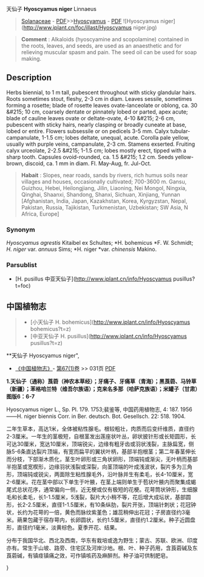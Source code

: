 天仙子 **Hyoscyamus niger** Linnaeus

> [Solanaceae](http://www.iplant.cn/info/Solanaceae?t=foc) - [PDF](http://www.iplant.cn/foc/pdf/Solanaceae.pdf)>>[Hyoscyamus](http://www.iplant.cn/info/Hyoscyamus?t=foc) - [PDF](http://www.iplant.cn/foc/pdf/Hyoscyamus.pdf)
![Hyoscyamus niger](http://www.iplant.cn/foc/illast/Hyoscyamus niger.jpg)

> **Comment** : 
> Alkaloids (hyoscyamine and scopolamine) contained in the roots, leaves, and seeds, are used as an anaesthetic and for relieving muscular spasm and pain. The seed oil can be used for soap making.

## Description

Herbs biennial, to 1 m tall, pubescent throughout with sticky glandular hairs. Roots sometimes stout, fleshy, 2-3 cm in diam. Leaves sessile, sometimes forming a rosette; blade of rosette leaves ovate-lanceolate or oblong, ca. 30 &amp;#215; 10 cm, coarsely dentate or pinnately lobed or parted, apex acute; blade of cauline leaves ovate or deltate-ovate, 4-10 &amp;#215; 2-6 cm, pubescent with sticky hairs, nearly clasping or broadly cuneate at base, lobed or entire. Flowers subsessile or on pedicels 3-5 mm. Calyx tubular-campanulate, 1-1.5 cm; lobes deltate, unequal, acute. Corolla pale yellow, usually with purple veins, campanulate, 2-3 cm. Stamens exserted. Fruiting calyx urceolate, 2-2.5 &amp;#215; 1-1.5 cm; lobes mostly erect, tipped with a sharp tooth. Capsules ovoid-rounded, ca. 1.5 &amp;#215; 1.2 cm. Seeds yellow-brown, discoid, ca. 1 mm in diam. Fl. May-Aug, fr. Jul-Oct.

> **Habait** : 
> Slopes, near roads, sands by rivers, rich humus soils near villages and houses, occasionally cultivated; 700-3600 m. Gansu, Guizhou, Hebei, Heilongjiang, Jilin, Liaoning, Nei Mongol, Ningxia, Qinghai, Shaanxi, Shandong, Shanxi, Sichuan, Xinjiang, Yunnan [Afghanistan, India, Japan, Kazakhstan, Korea, Kyrgyzstan, Nepal, Pakistan, Russia, Tajikistan, Turkmenistan, Uzbekistan; SW Asia, N Africa, Europe]

### Synonym
*Hyoscyamus agrestis* Kitaibel ex Schultes; *H. bohemicus *F. W. Schmidt; *H. niger* var. *annuus* Sims; *H. niger *var. *chinensis* Makino.

### Parsublist

* [H.  pusillus  中亚天仙子](http://www.iplant.cn/info/Hyoscyamus pusillus?t=foc)

## 中国植物志

> * [小天仙子  H.  bohemicus](http://www.iplant.cn/info/Hyoscyamus bohemicus?t=z)
> * [中亚天仙子  H.  pusillus](http://www.iplant.cn/info/Hyoscyamus pusillus?t=z)

**天仙子 Hyoscyamus niger",

* [《中国植物志》](http://www.iplant.cn/frps)- [第67(1)卷](http://www.iplant.cn/frps/vol/67(1)) >> 031页 [PDF](http://www.iplant.cn/frps/pdf/67(1)/031.pdf)

**1.天仙子（通称）莨菪（神农本草经）；牙痛子、牙痛草（青海）；黑莨菪、马铃草（新疆）；苯格哈兰特（维吾尔族语）；克来名多那（哈萨克族语）；米罐子（甘肃）图版6：6-7**

Hyoscyamus niger L., Sp. Pl. 179. 1753;裴鉴等, 中国药用植物志, 4: 187. 1956——H. niger biennis Corr. in Ber. deutsch. Bot. Gesellsch. 22: 518. 1904.

二年生草本，高达1米，全体被粘性腺毛。根较粗壮，肉质而后变纤维质，直径约2-3厘米。一年生的茎极短，自根茎发出莲座状叶丛，卵状披针形或长矩圆形，长可达30厘米，宽达10厘米，顶端锐尖，边缘有粗牙齿或羽状浅裂，主脉扁宽，侧脉5-6条直达裂片顶端，有宽而扁平的翼状叶柄，基部半抱根茎；第二年春茎伸长而分枝，下部渐木质化，茎生叶卵形或三角状卵形，顶端钝或渐尖，无叶柄而基部半抱茎或宽楔形，边缘羽状浅裂或深裂，向茎顶端的叶成浅波状，裂片多为三角形，顶端钝或锐尖，两面除生粘性腺毛外，沿叶脉并生有柔毛，长4-10厘米，宽2-6厘米。花在茎中部以下单生于叶腋，在茎上端则单生于苞状叶腋内而聚集成蝎尾式总状花序，通常偏向一侧，近无梗或仅有极短的花梗。花萼筒状钟形，生细腺毛和长柔毛，长1-1.5厘米，5浅裂，裂片大小稍不等，花后增大成坛状，基部圆形，长2-2.5厘米，直径1-1.5厘米，有10条纵肋，裂片开张，顶端针刺状；花冠钟状，长约为花萼的一倍，黄色而脉纹紫堇色；雄蕊稍伸出花冠；子房直径约3毫米。蒴果包藏于宿存萼内，长卵圆状，长约1.5厘米，直径约1.2厘米。种子近圆盘形，直径约1毫米，淡黄棕色。夏季开花、结果。

分布于我国华北、西北及西南，华东有栽培或逸为野生；蒙古、苏联、欧洲、印度亦有。常生于山坡、路旁、住宅区及河岸沙地。根、叶、种子药用，含莨菪碱及东莨菪碱，有镇痉镇痛之效，可作镇咳药及麻醉剂。种子油可供制肥皂。

}